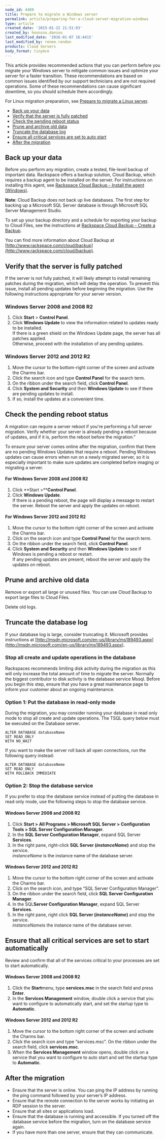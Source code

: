 ```yaml
---
node_id: 4489
title: Prepare to migrate a Windows server
permalink: article/preparing-for-a-cloud-server-migration-windows
type: article
created_date: '2015-01-22 21:51:03'
created_by: hounsou.dansou
last_modified_date: '2016-01-07 16:4415'
last_modified_by: renee.rendon
products: Cloud Servers
body_format: tinymce
---
```


This article provides recommended actions that you can perform before
you migrate your Windows server to mitigate common issues and optimize
your server for a faster transition. These recommendations are based on
common issues identified by our support technicians and are not required
operations. Some of these recommendations can cause significant
downtime, so you should schedule them accordingly.

For Linux migration preparation, see [Prepare to migrate a
Linux server](/knowledge_center/node/1325).

-   [Back up your data](#backupData)
-   [Verify that the server is fully patched](#verifyServerisPatched)
-   [Check the pending reboot status](#checkBootStatus)
-   [Prune and archive old data](#pruneOldData)
-   [Truncate the database log](#truncateLog)
-   [Ensure all critical services are set to auto
    start](#ensureAutoStart)
-   [After the migration](#afterMigration)

 

Back up your data
-----------------

Before you perform any migration, create a tested, file-level backup of
important data. Rackspace offers a backup solution, Cloud Backup, which
requires a backup agent to be installed on the server. For instructions
on installing this agent, see [Rackspace Cloud Backup - Install the
agent
(Windows)](http://www.rackspace.com/knowledge_center/article/rackspace-cloud-backup-install-the-agent-windows).

**Note**: Cloud Backup does not back up live databases. The first step
for backing up a Microsoft SQL Server database is through Microsoft SQL
Server Management Studio. 

To set up your backup directory and a schedule for exporting your backup
to Cloud Files, see the instructions at [Rackspace Cloud Backup - Create
a
Backup](https://admin.rackspace.com/knowledge_center/article/rackspace-cloud-backup-create-a-backup-0).

You can find more information about Cloud Backup
at [http://www.rackspace.com/cloud/backup](http://www.rackspace.com/cloud/backup).

Verify that the server is fully patched
---------------------------------------

If the server is not fully patched, it will likely attempt to install
remaining patches during the migration, which will delay the operation.
To prevent this issue, install all pending updates before beginning the
migration. Use the following instructions appropriate for your server
version.

### Windows Server 2008 and 2008 R2

1.  Click **Start** \> **Control Panel**.
2.  Click **Windows Update** to view the information related to updates
    ready to be installed.\
     If there is a green shield on the Windows Update page, the server
    has all patches applied.\
     Otherwise, proceed with the installation of any pending updates.

### Windows Server 2012 and 2012 R2

1.  Move the cursor to the bottom-right corner of the screen and
    activate the Charms bar.
2.  Click the search icon and type **Control Panel** for the search
    term.
3.  On the ribbon under the search field, click **Control Panel**.
4.  Click **System and Security** and then **Windows Update** to see if
    there are pending updates to install.
5.  If so, install the updates at a convenient time.

Check the pending reboot status
-------------------------------

A migration can require a server reboot if you're performing a full
server migration. Verify whether your server is already pending a reboot
because of updates, and if it is, perform the reboot before the
migration.&rdquo;

To ensure your server comes online after the migration, confirm that
there are no pending Windows Updates that require a reboot. Pending
Windows updates can cause errors when run on a newly migrated server, so
it is especially important to make sure updates are completed before
imaging or migrating a server.

#### For Windows Server 2008 and 2008 R2

1.  Click **Start \>****Control Panel**.
2.  Click **Windows Update**.\
     If there is a pending reboot, the page will display a message to
    restart the server. Reboot the server and apply the updates on
    reboot.

#### For Windows Server 2012 and 2012 R2

1.  Move the cursor to the bottom right corner of the screen and
    activate the Charms bar.
2.  Click on the search icon and type **Control Panel** for the search
    term.
3.  On the ribbon under the search field, click **Control Panel**.
4.  Click **System and Security** and then **Windows Update** to see if
    Windows is pending a reboot or restart.\
     If any pending updates are present, reboot the server and apply the
    updates on reboot.

Prune and archive old data
--------------------------

Remove or export all large or unused files. You can use Cloud Backup to
export large files to Cloud Files.

Delete old logs.

Truncate the database log
-------------------------

If your database log is large, consider truncating it. Microsoft
provides instructions at
[http://msdn.microsoft.com/en-us/library/ms189493.aspx](http://msdn.microsoft.com/en-us/library/ms189493.aspx).

### Stop all create and update operations in the database

Rackspaces recommends limiting disk activity during the migration as
this will only increase the total amount of time to migrate the server.
Normally the biggest contributor to disk activity is the database
service Mssql. Before you begin this step, ensure that you have a great
maintenance page to inform your customer about an ongoing maintenance.

### Option 1: Put the database in read-only mode

During the migration, you may consider running your database in read
only mode to stop all create and update operations. The TSQL query below
must be executed on the Database server.

    ALTER DATABASE databaseName
    SET READ_ONLY
    WITH NO_WAIT

If you want to make the server roll back all open connections, run the
following query instead:

    ALTER DATABASE databaseNeme
    SET READ_ONLY
    WITH ROLLBACK IMMEDIATE

### Option 2: Stop the database service

If you prefer to stop the database service instead of putting the
database in read only mode, use the following steps to stop the database
service.

#### Windows Server 2008 and 2008 R2

1.  Click **Start \> All Programs \> Microsoft SQL Server
    \> Configuration Tools \> SQL Server Configuration Manager**.
2.  In the **SQL Server Configuration Manager**, expand SQL
    Server **Services**.
3.  In the right pane, right-click **SQL Server (*instanceName*)** and
    stop the service.\
     *instanceName* is the instance name of the database server.

#### Windows Server 2012 and 2012 R2

1.  Move the cursor  to the bottom right corner of the screen and
    activate the Charms bar.
2.  Click on the search icon, and type &ldquo;SQL Server Configuration
    Manager&rdquo;.
3.  On the ribbon under the search field, click **SQL Server
    Configuration Manager**.
4.  In the SQL**Server Configuration Manager**, expand SQL Server
    **Services**.
5.  In the right pane, right click **SQL Server (*instanceName*)** and
    stop the service.\
     *instanceName*is the instance name of the database server.

Ensure that all critical services are set to start automatically
----------------------------------------------------------------

Review and confirm that all of the services critical to your processes
are set to start automatically.

#### Windows Server 2008 and 2008 R2

1.  Click the **Start**menu, type **services.msc** in the search field
    and press **Enter**.
2.  In the **Services Management** window, double click a service that
    you want to configure to automatically start, and set the startup
    type to **Automatic**.

#### Windows Server 2012 and 2012 R2

1.  Move the cursor to the bottom right corner of the screen and
    activate the Charms bar.
2.  Click the search icon and type &ldquo;services.msc&rdquo;. On the ribbon under
    the search field, click **services.msc**.
3.  When the **Services Management** window opens, double click on a
    service that you want to configure to auto start and set the startup
    type to **Automatic**.

After the migration
-------------------

-   Ensure that the server is online. You can ping the IP address by
    running the ping command followed by your server&rsquo;s IP address.
-   Ensure that the remote connection to the server works by initiating
    an RDP session to the server.
-   Ensure that all sites or applications load.
-   Ensure that the database is running and accessible. If you turned
    off the database service before the migration, turn on the database
    service again.
-   If you have more than one server, ensure that they can communicate.


